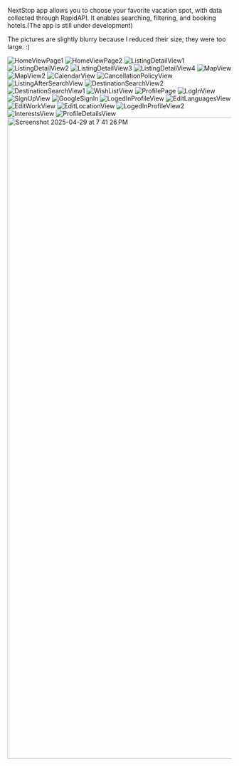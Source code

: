 NextStop app allows you to choose your favorite vacation spot, with data collected through RapidAPI. It enables searching, filtering, and booking hotels.(The app is still under development)

The pictures are slightly blurry because I reduced their size; they were too large. :)

![HomeViewPage1](https://github.com/user-attachments/assets/bef28ae3-e761-4c59-9ed2-bf3d133ef055)
![HomeViewPage2](https://github.com/user-attachments/assets/34e74fbf-fa95-4fd4-a02f-501a4505fa47)
![ListingDetailView1](https://github.com/user-attachments/assets/abb1c79e-5f29-43d0-b572-2cf153ac254d)
![ListingDetailView2](https://github.com/user-attachments/assets/143736b2-f10d-4197-b03e-9162159c1c49)
![ListingDetailView3](https://github.com/user-attachments/assets/683f2f89-e8bd-459a-a487-1a0cc9d2ef24)
![ListingDetailView4](https://github.com/user-attachments/assets/dc040df1-a63e-4855-9c3f-413d6d0e5961)
![MapView](https://github.com/user-attachments/assets/b112889c-3294-455c-8cc1-5051b999032c)
![MapView2](https://github.com/user-attachments/assets/5abf6882-f8c3-4774-9de7-d23635ff1e25)
![CalendarView](https://github.com/user-attachments/assets/c195768a-b322-4c1e-a770-4358e1920cd9)
![CancellationPolicyView](https://github.com/user-attachments/assets/9281cf39-eaf8-4fe7-8ebe-dd9990ec4b28)
![ListingAfterSearchView](https://github.com/user-attachments/assets/277338e8-5c5a-4545-add9-0dc1146db58f)
![DestinationSearchView2](https://github.com/user-attachments/assets/a11207a6-af16-4391-836d-9cb120e06359)
![DestinationSearchView1](https://github.com/user-attachments/assets/ec78b212-0c45-4671-b7a9-b1cce05d709e)
![WishListView](https://github.com/user-attachments/assets/d3659b1d-cc26-48b2-a349-93146815ac99)
![ProfilePage](https://github.com/user-attachments/assets/79eabf96-24ef-46fe-a0ff-48f3ecd40a08)
![LogInView](https://github.com/user-attachments/assets/997458c8-c2bd-4d62-be48-5def449e64dc)
![SignUpView](https://github.com/user-attachments/assets/b3777bfc-a0b7-4826-b855-c2f8c626c919)
![GoogleSignIn](https://github.com/user-attachments/assets/65fa954b-9c03-43b4-af7b-77150bf57c55)
![LogedInProfileView](https://github.com/user-attachments/assets/339c5536-75a8-4603-bb67-67fb75aeb94f)
![EditLanguagesView](https://github.com/user-attachments/assets/805c903e-4b78-46b3-a903-02227d4bea74)
![EditWorkView](https://github.com/user-attachments/assets/bc416665-95f4-4e64-8b24-afb8ed45a40c)
![EditLocationView](https://github.com/user-attachments/assets/1d470d24-35dd-406d-93cf-4e9ca47c9f95)
![LogedInProfileView2](https://github.com/user-attachments/assets/96e4c77e-44be-4d53-b23f-c5a76a32fdd8)
![InterestsView](https://github.com/user-attachments/assets/2acadfa9-20ce-4c7e-8448-18927180c509)
![ProfileDetailsView](https://github.com/user-attachments/assets/8af06dc1-ea05-44e4-ba90-da435b4c71cd)
<img width="1440" alt="Screenshot 2025-04-29 at 7 41 26 PM" src="https://github.com/user-attachments/assets/30e7ac5f-399e-4224-b688-0dfc47496beb" />
